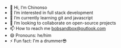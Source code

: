 - 👋 Hi, I’m Chinonso
- 👀 I’m interested in full stack development
- 🌱 I’m currently learning git and javascript
- 💞️ I’m looking to collaborate on open-source projects
- 📫 How to reach me bobsandbox@outlook.com
- 😄 Pronouns: he/him
- ⚡ Fun fact: I'm a drummer😎

<!---
Chinonso-hub/Chinonso-hub is a ✨ special ✨ repository because its `README.md` (this file) appears on your GitHub profile.
You can click the Preview link to take a look at your changes.
--->
